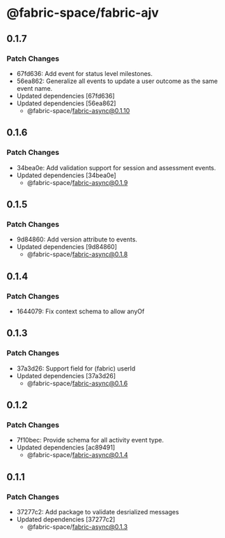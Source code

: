 # @fabric-space/fabric-ajv

## 0.1.7

### Patch Changes

- 67fd636: Add event for status level milestones.
- 56ea862: Generalize all events to update a user outcome as the same event name.
- Updated dependencies [67fd636]
- Updated dependencies [56ea862]
  - @fabric-space/fabric-async@0.1.10

## 0.1.6

### Patch Changes

- 34bea0e: Add validation support for session and assessment events.
- Updated dependencies [34bea0e]
  - @fabric-space/fabric-async@0.1.9

## 0.1.5

### Patch Changes

- 9d84860: Add version attribute to events.
- Updated dependencies [9d84860]
  - @fabric-space/fabric-async@0.1.8

## 0.1.4

### Patch Changes

- 1644079: Fix context schema to allow anyOf

## 0.1.3

### Patch Changes

- 37a3d26: Support field for (fabric) userId
- Updated dependencies [37a3d26]
  - @fabric-space/fabric-async@0.1.6

## 0.1.2

### Patch Changes

- 7f10bec: Provide schema for all activity event type.
- Updated dependencies [ac89491]
  - @fabric-space/fabric-async@0.1.4

## 0.1.1

### Patch Changes

- 37277c2: Add package to validate desrialized messages
- Updated dependencies [37277c2]
  - @fabric-space/fabric-async@0.1.3

